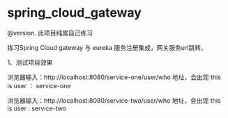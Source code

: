 # spring_cloud_gateway

@version.  此项目纯属自己练习

练习Spring Cloud gateway 与 eureka 服务注册集成，网关服务url跳转。

1、测试项目效果
  
  浏览器输入：http://localhost:8080/service-one/user/who 地址，会出现 this is user ： service-one
  
  浏览器输入：http://localhost:8080/service-two/user/who 地址，会出现 this is user : service-two
  
  
